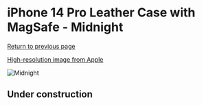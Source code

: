 # iPhone 14 Pro Leather Case with MagSafe - Midnight

[Return to previous page](/iphone_14)

[High-resolution image from Apple](https://store.storeimages.cdn-apple.com/8756/as-images.apple.com/is/MPPG3?wid=4500&hei=4500&fmt=png)

<div style="width: 512px"><img src="/almost_uncompressed/MPPG3.webp" alt="Midnight"></div>

## Under construction
